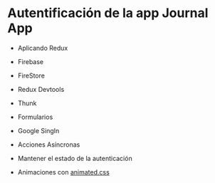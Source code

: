# Autentificación de la app Journal App

* Aplicando Redux

* Firebase

* FireStore

* Redux Devtools

* Thunk

* Formularios

* Google SingIn

* Acciones Asíncronas

* Mantener el estado de la autenticación

* Animaciones con [animated.css](https://animate.style/)